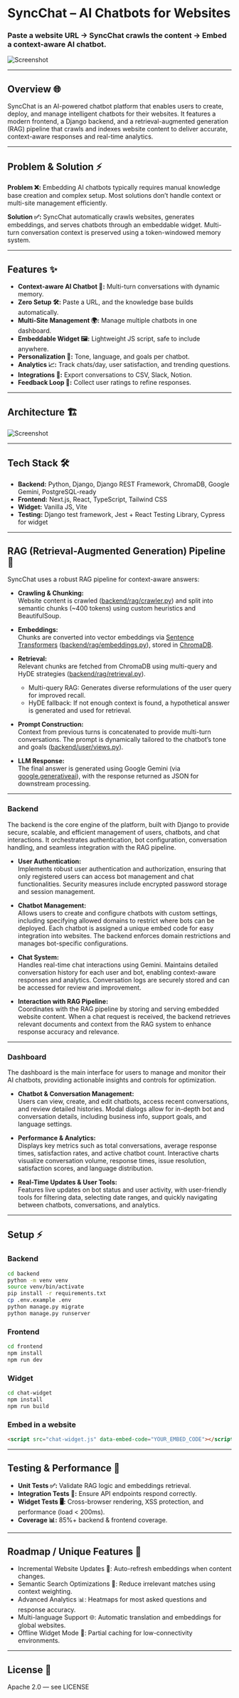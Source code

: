 # SyncChat – AI Chatbots for Websites

### Paste a website URL → SyncChat crawls the content → Embed a context-aware AI chatbot.

![Screenshot](images/hero.png)


---

## Overview 🌐

SyncChat is an AI-powered chatbot platform that enables users to create, deploy, and manage intelligent chatbots for their websites. It features a modern frontend, a Django backend, and a retrieval-augmented generation (RAG) pipeline that crawls and indexes website content to deliver accurate, context-aware responses and real-time analytics.


---

## Problem & Solution ⚡

**Problem ❌:** Embedding AI chatbots typically requires manual knowledge base creation and complex setup. Most solutions don’t handle context or multi-site management efficiently.

**Solution ✅:** SyncChat automatically crawls websites, generates embeddings, and serves chatbots through an embeddable widget. Multi-turn conversation context is preserved using a token-windowed memory system.

---

## Features ✨

- **Context-aware AI Chatbot 🤖:** Multi-turn conversations with dynamic memory.
- **Zero Setup 🛠️:** Paste a URL, and the knowledge base builds automatically.
- **Multi-Site Management 🌍:** Manage multiple chatbots in one dashboard.
- **Embeddable Widget 🖼️:** Lightweight JS script, safe to include anywhere.
- **Personalization 🎨:** Tone, language, and goals per chatbot.
- **Analytics 📈:** Track chats/day, user satisfaction, and trending questions.
- **Integrations 🔗:** Export conversations to CSV, Slack, Notion.
- **Feedback Loop 🔁:** Collect user ratings to refine responses.

---

## Architecture 🏗️

![Screenshot](images/diagram.png)


---

## Tech Stack 🛠️

- **Backend:** Python, Django, Django REST Framework, ChromaDB, Google Gemini, PostgreSQL-ready
- **Frontend:** Next.js, React, TypeScript, Tailwind CSS
- **Widget:** Vanilla JS, Vite
- **Testing:** Django test framework, Jest + React Testing Library, Cypress for widget

---

## RAG (Retrieval-Augmented Generation) Pipeline 🧠

SyncChat uses a robust RAG pipeline for context-aware answers:

- **Crawling & Chunking:**  
  Website content is crawled ([backend/rag/crawler.py](backend/rag/crawler.py)) and split into semantic chunks (~400 tokens) using custom heuristics and BeautifulSoup.

- **Embeddings:**  
  Chunks are converted into vector embeddings via [Sentence Transformers](https://huggingface.co/sentence-transformers/all-MiniLM-L6-v2) ([backend/rag/embeddings.py](backend/rag/embeddings.py)), stored in [ChromaDB](https://www.trychroma.com/).

- **Retrieval:**  
  Relevant chunks are fetched from ChromaDB using multi-query and HyDE strategies ([backend/rag/retrieval.py](backend/rag/retrieval.py)).  
  - Multi-query RAG: Generates diverse reformulations of the user query for improved recall.
  - HyDE fallback: If not enough context is found, a hypothetical answer is generated and used for retrieval.

- **Prompt Construction:**  
  Context from previous turns is concatenated to provide multi-turn conversations. The prompt is dynamically tailored to the chatbot’s tone and goals ([backend/user/views.py](backend/user/views.py)).

- **LLM Response:**  
  The final answer is generated using Google Gemini (via [google.generativeai](https://ai.google.dev/)), with the response returned as JSON for downstream processing.

---

### Backend

The backend is the core engine of the platform, built with Django to provide secure, scalable, and efficient management of users, chatbots, and chat interactions. It orchestrates authentication, bot configuration, conversation handling, and seamless integration with the RAG pipeline.

- **User Authentication:**  
  Implements robust user authentication and authorization, ensuring that only registered users can access bot management and chat functionalities. Security measures include encrypted password storage and session management.

- **Chatbot Management:**  
  Allows users to create and configure chatbots with custom settings, including specifying allowed domains to restrict where bots can be deployed. Each chatbot is assigned a unique embed code for easy integration into websites. The backend enforces domain restrictions and manages bot-specific configurations.

- **Chat System:**  
  Handles real-time chat interactions using Gemini. Maintains detailed conversation history for each user and bot, enabling context-aware responses and analytics. Conversation logs are securely stored and can be accessed for review and improvement.

- **Interaction with RAG Pipeline:**  
  Coordinates with the RAG pipeline by storing and serving embedded website content. When a chat request is received, the backend retrieves relevant documents and context from the RAG system to enhance response accuracy and relevance.


---

### Dashboard

The dashboard is the main interface for users to manage and monitor their AI chatbots, providing actionable insights and controls for optimization.

- **Chatbot & Conversation Management:**  
  Users can view, create, and edit chatbots, access recent conversations, and review detailed histories. Modal dialogs allow for in-depth bot and conversation details, including business info, support goals, and language settings.

- **Performance & Analytics:**  
  Displays key metrics such as total conversations, average response times, satisfaction rates, and active chatbot count. Interactive charts visualize conversation volume, response times, issue resolution, satisfaction scores, and language distribution.

- **Real-Time Updates & User Tools:**  
  Features live updates on bot status and user activity, with user-friendly tools for filtering data, selecting date ranges, and quickly navigating between chatbots, conversations, and analytics.


---



## Setup ⚡

### Backend

```sh
cd backend
python -m venv venv
source venv/bin/activate
pip install -r requirements.txt
cp .env.example .env
python manage.py migrate
python manage.py runserver
```

### Frontend

```sh
cd frontend
npm install
npm run dev
```

### Widget

```sh
cd chat-widget
npm install
npm run build
```

### Embed in a website

```html
<script src="chat-widget.js" data-embed-code="YOUR_EMBED_CODE"></script>
```

---

## Testing & Performance 🧪

- **Unit Tests ✅:** Validate RAG logic and embeddings retrieval.
- **Integration Tests 🔗:** Ensure API endpoints respond correctly.
- **Widget Tests 🖥️:** Cross-browser rendering, XSS protection, and performance (load < 200ms).
- **Coverage 📊:** 85%+ backend & frontend coverage.

---

## Roadmap / Unique Features 🚀

- Incremental Website Updates 🔄: Auto-refresh embeddings when content changes.
- Semantic Search Optimizations 🧠: Reduce irrelevant matches using context weighting.
- Advanced Analytics 📊: Heatmaps for most asked questions and response accuracy.
- Multi-language Support 🌐: Automatic translation and embeddings for global websites.
- Offline Widget Mode 🌙: Partial caching for low-connectivity environments.

---

## License 📄

Apache 2.0 — see LICENSE
